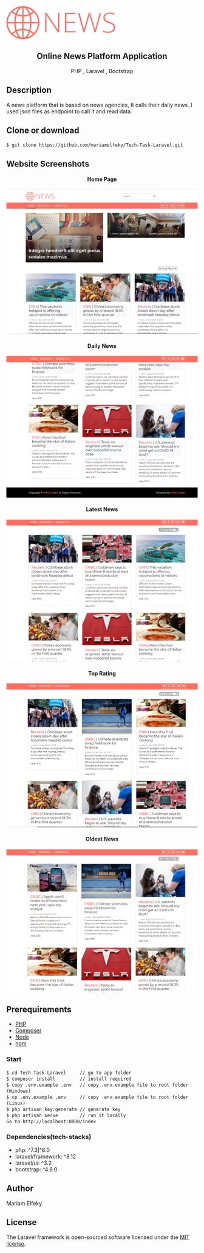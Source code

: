 <p align="center">

![Platform Logo](https://github.com/mariamelfeky/Tech-Task-Laravel/blob/master/public/img/logo.png?raw=true)

</p>
<h2 align="center">
Online News Platform Application
</h2>
<p align="center">
PHP , Laravel , Bootstrap
</p>

## Description

<p>
A news platform that is based on news agencies, It calls their daily news.
I used json files as endpoint to call it and read data.
</p>

## Clone or download

```terminal
$ git clone https://github.com/mariamelfeky/Tech-Task-Laravel.git
```

## Website Screenshots

<h4 align="center">Home Page</h4>

![Home Page](https://github.com/mariamelfeky/Tech-Task-Laravel/blob/master/public/img/home.PNG?raw=true)

<h4 align="center"> Daily News</h4>

![Daily News](https://github.com/mariamelfeky/Tech-Task-Laravel/blob/master/public/img/news.PNG?raw=true)

<h4 align="center"> Latest News </h4>

![Latest News](https://github.com/mariamelfeky/Tech-Task-Laravel/blob/master/public/img/latest.PNG?raw=true)

<h4 align="center"> Top Rating</h4>

![Top Rating](https://github.com/mariamelfeky/Tech-Task-Laravel/blob/master/public/img/top.PNG?raw=true)

<h4 align="center"> Oldest News </h4>

![Oldest News](https://github.com/mariamelfeky/Tech-Task-Laravel/blob/master/public/img/oldest.PNG?raw=true)

## Prerequirements

-   [PHP](https://www.php.net/downloads.php)
-   [Composer](https://getcomposer.org/)
-   [Node](https://nodejs.org/en/download/)
-   [npm](https://nodejs.org/en/download/package-manager/)

### Start

```terminal
$ cd Tech-Task-Laravel     // go to app folder
$ composer install         // install required
$ copy .env.example .env   // copy .env.example file to root folder (Windows)
$ cp .env.example .env     // copy .env.example file to root folder (Linux)
$ php artisan key:generate // generate key
$ php artisan serve        // run it locally
Go to http://localhost:8000/index

```

### Dependencies(tech-stacks)

-   php: ^7.3|^8.0
-   laravel/framework: ^8.12
-   laravel/ui: ^3.2
-   bootstrap: ^4.6.0

## Author

Mariam Elfeky

## License

The Laravel framework is open-sourced software licensed under the [MIT license](https://opensource.org/licenses/MIT).
